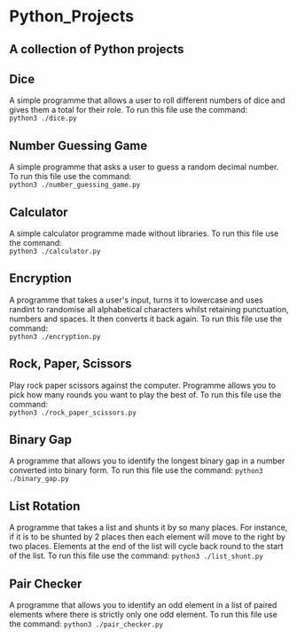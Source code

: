 # Python_Projects

## A collection of Python projects

## Dice 
A simple programme that allows a user to roll different numbers of dice and gives them a total for their role. To run this file use the command:  
`python3 ./dice.py`

## Number Guessing Game
A simple programme that asks a user to guess a random decimal number. To run this file use the command:  
`python3 ./number_guessing_game.py`

## Calculator
A simple calculator programme made without libraries. To run this file use the command:  
`python3 ./calculator.py`

## Encryption  
A programme that takes a user's input, turns it to lowercase and uses randint to randomise all alphabetical characters whilst retaining punctuation, numbers and spaces. It then converts it back again. To run this file use the command:  
`python3 ./encryption.py`

## Rock, Paper, Scissors
Play rock paper scissors against the computer. Programme allows you to pick how many rounds you want to play the best of. To run this file use the command:  
`python3 ./rock_paper_scissors.py`

## Binary Gap
A programme that allows you to identify the longest binary gap in a number converted into binary form. To run this file use the command:
`python3 ./binary_gap.py`

## List Rotation
A programme that takes a list and shunts it by so many places. For instance, if it is to be shunted by 2 places then each element will move to the right by two places. Elements at the end of the list will cycle back round to the start of the list. To run this file use the command:
`python3 ./list_shunt.py`

## Pair Checker
A programme that allows you to identify an odd element in a list of paired elements where there is strictly only one odd element. To run this file use the command:
`python3 ./pair_checker.py`
